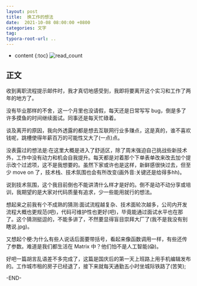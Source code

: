```yaml
---
layout: post
title:  换工作的想法
date:  2021-10-08 08:00:00 +0800
categories: 文字
tag: 
typora-root-url: ..
---
```


* content
{:toc}
![read_count](https://visitor-badge.glitch.me/badge?page_id=iola1999.blog.The-Idea-of-Changing-Jobs)

## 正文

收到离职流程提示邮件时，我才真切地感受到，我即将要离开这个实习和工作了两年的地方了。

没有毕业那样的不舍，这一个月里也没请假，每天还是日常写写 bug，倒是多了许多摸鱼的时间继续面试。同事还是每天忙碌着。


谈及离开的原因，我向外透露的都是想去互联网行业多赚点，这是真的，谁不喜欢钱呢，跳槽使得年薪百万的可能性又大了(一点)点。

没表露过的想法是:在这里大概是进入了舒适区，除了周末强迫自己挑战些新技术外，工作中没有动力和机会自我提升。每天都是对着那个下单表单改来改去加个提示改个过滤项，这不是我想要的。虽然下家或许也是这样，新鲜感很快过去，但至少 move on 了，技术栈、技术氛围也会有所改变(画外音:关键还是给得多hh)。


说到技术氛围，这个我目前倒也不能讲清什么样才是好的。倒不是动不动分享或培训，我期望的是大家对代码质量有追求，少一些能用就行的想法。

想起来之前我有个不成熟的猜测:面试流程越复杂、技术面轮次越多，公司内开发流程大概也更规范(吧)，代码可维护性也更好(吧)，毕竟能通过面试水平也在那了。这个猜测挺逗的，不能多讲了，不然要显得盲目崇拜大厂了(我不是我没有别瞎说.jpg)。

又想起个梗:为什么有些人说话后面要带括号，看起来像函数调用一样，有些还传了参数。难道是我们都生活在 Matrix 中？他们怕不是人工智能(😱)。


好吧一篇胡言乱语差不多完成了，这篇是国庆后的第一天上班路上用手机编辑发布的。工作城市租的房子已经退了，接下来就每天通勤五小时坐城际铁路了(苦笑);

-END-
